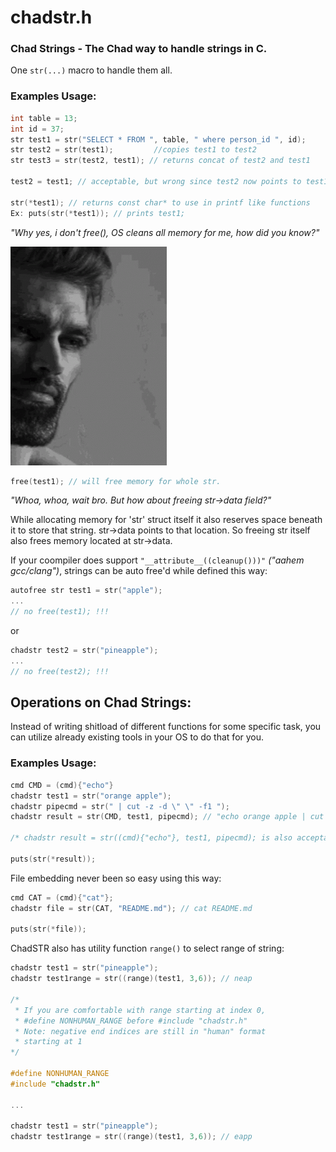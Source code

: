 # chadstr.h
### Chad Strings - The Chad way to handle strings in C.

One ```str(...)``` macro to handle them all.

### Examples Usage:
```c
int table = 13;
int id = 37; 
str test1 = str("SELECT * FROM ", table, " where person_id ", id);
str test2 = str(test1);         //copies test1 to test2
str test3 = str(test2, test1); // returns concat of test2 and test1

test2 = test1; // acceptable, but wrong since test2 now points to test1 not copies it.

str(*test1); // returns const char* to use in printf like functions
Ex: puts(str(*test1)); // prints test1;
```
*"Why yes, i don't free(), OS cleans all memory for me, how did you know?"*

<p>
  <img src="gc.gif" alt="animated" width="250" height="350" />
</p>

```c
free(test1); // will free memory for whole str.
```
*"Whoa, whoa, wait bro. But how about freeing str->data field?"*

While allocating memory for 'str' struct itself it also reserves space beneath it to store that string.
str->data points to that location. So freeing str itself also frees memory located at str->data.

If your coompiler does support ```"__attribute__((cleanup()))"``` *("aahem gcc/clang")*, strings can be auto free'd while defined this way:
```c
autofree str test1 = str("apple");
...
// no free(test1); !!!
```
or
```c
chadstr test2 = str("pineapple");
...
// no free(test2); !!!
```
## Operations on Chad Strings:
Instead of writing shitload of different functions for some specific task, you can utilize already existing tools in your OS to do that for you.
### Examples Usage:
```c
cmd CMD = (cmd){"echo"}
chadstr test1 = str("orange apple");
chadstr pipecmd = str(" | cut -z -d \" \" -f1 "); 
chadstr result = str(CMD, test1, pipecmd); // "echo orange apple | cut -z -d " " -f1" as you would do in shell

/* chadstr result = str((cmd){"echo"}, test1, pipecmd); is also acceptable */

puts(str(*result));
```
File embedding never been so easy using this way:
```c
cmd CAT = (cmd){"cat"};
chadstr file = str(CAT, "README.md"); // cat README.md

puts(str(*file));
```
ChadSTR also has utility function ```range()``` to select range of string:

```c
chadstr test1 = str("pineapple"); 
chadstr test1range = str((range)(test1, 3,6)); // neap

/*
 * If you are comfortable with range starting at index 0,
 * #define NONHUMAN_RANGE before #include "chadstr.h"
 * Note: negative end indices are still in "human" format 
 * starting at 1
*/

#define NONHUMAN_RANGE
#include "chadstr.h"

...

chadstr test1 = str("pineapple"); 
chadstr test1range = str((range)(test1, 3,6)); // eapp

```
